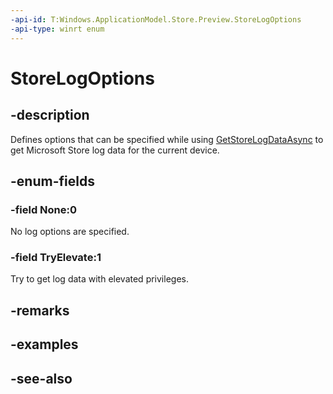 ```yaml
---
-api-id: T:Windows.ApplicationModel.Store.Preview.StoreLogOptions
-api-type: winrt enum
---
```


<!-- Enumeration syntax
public enum Windows.ApplicationModel.Store.Preview.StoreLogOptions : uint
-->

# StoreLogOptions

## -description
Defines options that can be specified while using [GetStoreLogDataAsync](storeconfiguration_getstorelogdataasync.md) to get Microsoft Store log data for the current device.

## -enum-fields
### -field None:0
No log options are specified.

### -field TryElevate:1
Try to get log data with elevated privileges.


## -remarks

## -examples

## -see-also